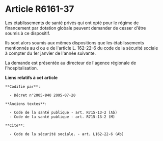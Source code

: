 # Article R6161-37

Les établissements de santé privés qui ont opté pour le régime de financement par dotation globale peuvent demander de cesser
d'être soumis à ce dispositif.

Ils sont alors soumis aux mêmes dispositions que les établissements mentionnés au d ou e de l'article L. 162-22-6 du code de
la sécurité sociale à compter du 1er janvier de l'année suivante.

La demande est présentée au directeur de l'agence régionale de l'hospitalisation.

**Liens relatifs à cet article**

	**Codifié par**:

	  - Décret n°2005-840 2005-07-20

	**Anciens textes**:

	  - Code de la santé publique - art. R715-13-2 (Ab)
	  - Code de la santé publique - art. R715-13-2 (M)

	**Cite**:

	  - Code de la sécurité sociale. - art. L162-22-6 (Ab)
